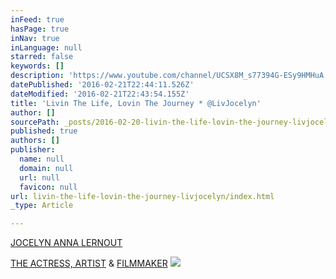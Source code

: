 ```yaml
---
inFeed: true
hasPage: true
inNav: true
inLanguage: null
starred: false
keywords: []
description: 'https://www.youtube.com/channel/UCSX8M_s77394G-ESy9HMHuA'
datePublished: '2016-02-21T22:44:11.526Z'
dateModified: '2016-02-21T22:43:54.155Z'
title: 'Livin The Life, Lovin The Journey * @LivJocelyn'
author: []
sourcePath: _posts/2016-02-20-livin-the-life-lovin-the-journey-livjocelyn.md
published: true
authors: []
publisher:
  name: null
  domain: null
  url: null
  favicon: null
url: livin-the-life-lovin-the-journey-livjocelyn/index.html
_type: Article

---
```

[JOCELYN ANNA LERNOUT][0]

[THE ACTRESS, ARTIST][1] & [FILMMAKER][2]
![](https://the-grid-user-content.s3-us-west-2.amazonaws.com/e8d02152-844f-481e-a570-78a24f4e3a02.jpg)

[0]: https://about.me/cultureme
[1]: https://www.youtube.com/channel/UCSX8M_s77394G-ESy9HMHuA
[2]: https://www.youtube.com/channel/UCYCg5dk1Cuz73svys5MlBDg